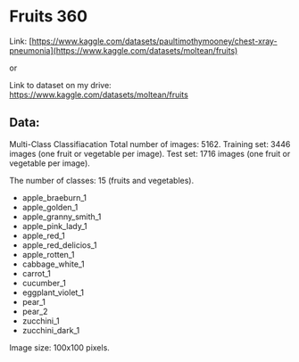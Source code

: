 # Fruits 360

Link: [https://www.kaggle.com/datasets/paultimothymooney/chest-xray-pneumonia](https://www.kaggle.com/datasets/moltean/fruits)

or

Link to dataset on my drive: https://www.kaggle.com/datasets/moltean/fruits

## Data:
Multi-Class Classifiacation
Total number of images: 5162.
Training set: 3446 images (one fruit or vegetable per image).
Test set: 1716 images (one fruit or vegetable per image).

The number of classes: 15 (fruits and vegetables).
- apple_braeburn_1
- apple_golden_1
- apple_granny_smith_1
- apple_pink_lady_1
- apple_red_1
- apple_red_delicios_1
- apple_rotten_1
- cabbage_white_1
- carrot_1
- cucumber_1
- eggplant_violet_1
- pear_1
- pear_2
- zucchini_1
- zucchini_dark_1

Image size: 100x100 pixels.
